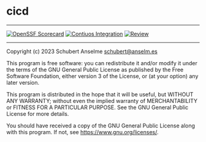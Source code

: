 # cicd

---

[![OpenSSF Scorecard][ossf-score-badge]][ossf-score-link]
[![Contiuos Integration][ci-badge]][ci-link]
[![Review][review-badge]][review-link]

[ossf-score-badge]: https://api.securityscorecards.dev/projects/github.com/anselmes/cicd/badge
[ossf-score-link]: https://securityscorecards.dev/viewer/?uri=github.com/anselmes/cicd
[ci-badge]: https://github.com/anselmes/cicd/actions/workflows/cicd.yml/badge.svg
[ci-link]: https://github.com/anselmes/cicd/actions/workflows/cicd.yml
[review-badge]: https://github.com/anselmes/cicd/actions/workflows/required/anselmes/cicd/.github/workflows/review.yml/badge.svg
[review-link]: https://github.com/anselmes/cicd/actions/workflows/required/anselmes/cicd/.github/workflows/review.yml

---

Copyright (c) 2023 Schubert Anselme <schubert@anselm.es>

This program is free software: you can redistribute it and/or modify
it under the terms of the GNU General Public License as published by
the Free Software Foundation, either version 3 of the License, or
(at your option) any later version.

This program is distributed in the hope that it will be useful,
but WITHOUT ANY WARRANTY; without even the implied warranty of
MERCHANTABILITY or FITNESS FOR A PARTICULAR PURPOSE. See the
GNU General Public License for more details.

You should have received a copy of the GNU General Public License
along with this program. If not, see <https://www.gnu.org/licenses/>.
